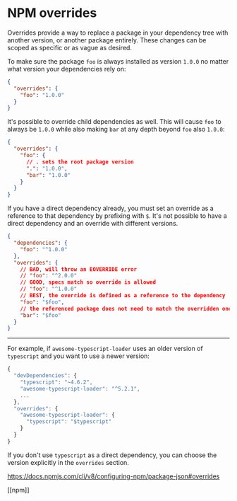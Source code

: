 # NPM overrides

Overrides provide a way to replace a package in your dependency tree with another version, or another package entirely. These changes can be scoped as specific or as vague as desired.

To make sure the package `foo` is always installed as version `1.0.0` no matter what version your dependencies rely on:

```json
{
  "overrides": {
    "foo": "1.0.0"
  }
}
```

It's possible to override child dependencies as well. This will cause `foo` to always be `1.0.0` while also making `bar` at any depth beyond `foo` also `1.0.0`:

```json
{
  "overrides": {
    "foo": {
	  // . sets the root package version
      ".": "1.0.0",
      "bar": "1.0.0"
    }
  }
}
```

If you have a direct dependency already, you must set an override as a reference to that dependency by prefixing with `$`. It's not possible to have a direct dependency and an override with different versions.

```json
{
  "dependencies": {
    "foo": "^1.0.0"
  },
  "overrides": {
    // BAD, will throw an EOVERRIDE error
    // "foo": "^2.0.0"
    // GOOD, specs match so override is allowed
    // "foo": "^1.0.0"
    // BEST, the override is defined as a reference to the dependency
    "foo": "$foo",
    // the referenced package does not need to match the overridden one
    "bar": "$foo"
  }
}
```

---

For example, if `awesome-typescript-loader` uses an older version of `typescript` and you want to use a newer version:

```javascript
{
  "devDependencies": {
    "typescript": "~4.6.2",
    "awesome-typescript-loader": "^5.2.1",
    ...
  },
  "overrides": {
    "awesome-typescript-loader": {
      "typescript": "$typescript"
    }
  }
}
```

If you don't use `typescript` as a direct dependency, you can choose the version explicitly in the `overrides` section.

https://docs.npmjs.com/cli/v8/configuring-npm/package-json#overrides

[[npm]]